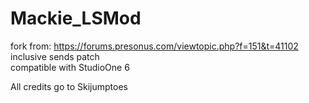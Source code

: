 # Mackie_LSMod
fork from: https://forums.presonus.com/viewtopic.php?f=151&t=41102
inclusive sends patch    
compatible with StudioOne 6  

All credits go to Skijumptoes
